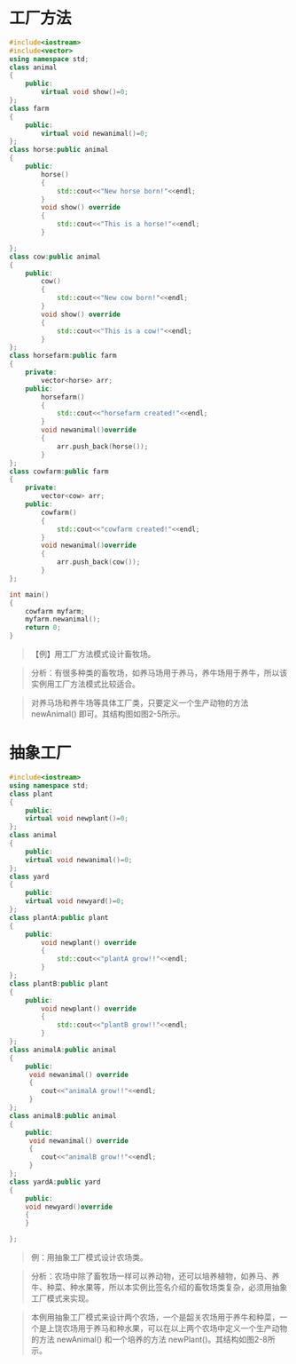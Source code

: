 # 工厂方法
```c++
#include<iostream>
#include<vector>
using namespace std;
class animal
{
    public:
        virtual void show()=0;
};
class farm
{
    public:
        virtual void newanimal()=0;
};
class horse:public animal
{
    public:
        horse()
        {
            std::cout<<"New horse born!"<<endl;
        }
        void show() override
        {
            std::cout<<"This is a horse!"<<endl;
        }

};
class cow:public animal
{
    public:
        cow()
        {
            std::cout<<"New cow born!"<<endl;
        }
        void show() override
        {
            std::cout<<"This is a cow!"<<endl;
        }
};
class horsefarm:public farm
{
    private:
        vector<horse> arr;
    public:
        horsefarm()
        {
            std::cout<<"horsefarm created!"<<endl;
        }
        void newanimal()override
        {
            arr.push_back(horse());
        }
};
class cowfarm:public farm
{
    private:
        vector<cow> arr;
    public:
        cowfarm()
        {
            std::cout<<"cowfarm created!"<<endl;
        }
        void newanimal()override
        {
            arr.push_back(cow());
        }
};

int main()
{
    cowfarm myfarm;
    myfarm.newanimal();
    return 0;
}
```


>【例】用工厂方法模式设计畜牧场。

>分析：有很多种类的畜牧场，如养马场用于养马，养牛场用于养牛，所以该实例用工厂方法模式比较适合。

>对养马场和养牛场等具体工厂类，只要定义一个生产动物的方法 newAnimal() 即可。其结构图如图2-5所示。
# 抽象工厂
```c++
#include<iostream>
using namespace std;
class plant
{
    public:
    virtual void newplant()=0;
};
class animal
{
    public:
    virtual void newanimal()=0;
};
class yard
{
    public:
    virtual void newyard()=0;
};
class plantA:public plant
{
    public:
        void newplant() override
        {
            std::cout<<"plantA grow!!"<<endl;
        }
};
class plantB:public plant
{
    public:
        void newplant() override
        {
            std::cout<<"plantB grow!!"<<endl;
        }
};
class animalA:public animal
{
    public:
     void newanimal() override
     {
        cout<<"animalA grow!!"<<endl;
     }
};
class animalB:public animal
{
    public:
     void newanimal() override
     {
        cout<<"animalB grow!!"<<endl;
     }
};
class yardA:public yard
{
    public:
    void newyard()override
    {
    }

};
```

>例：用抽象工厂模式设计农场类。

>分析：农场中除了畜牧场一样可以养动物，还可以培养植物，如养马、养牛、种菜、种水果等，所以本实例比签名介绍的畜牧场类复杂，必须用抽象工厂模式来实现。

>本例用抽象工厂模式来设计两个农场，一个是韶关农场用于养牛和种菜，一个是上饶农场用于养马和种水果，可以在以上两个农场中定义一个生产动物的方法 newAnimal() 和一个培养的方法 newPlant()。其结构如图2-8所示。

